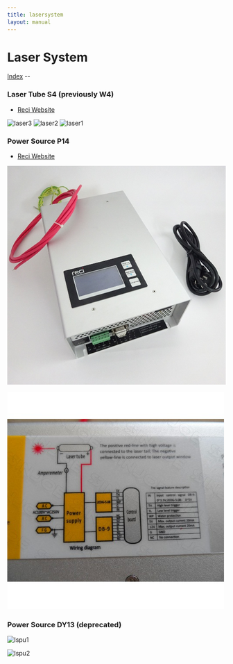 ```yaml
---
title: lasersystem
layout: manual
---
```


Laser System
===========

[Index](index) --

### Laser Tube S4 (previously W4)

- [Reci Website](http://www.recilaser.com/en/productInfo/fc9181e840aa427d0140aa5651d7011e.htm)

![laser3](http://farm8.staticflickr.com/7186/7119387413_024fb3852c_z.jpg)
![laser2](http://farm9.staticflickr.com/8017/7119387615_dcb98b75c0_z.jpg)
![laser1](http://farm8.staticflickr.com/7185/7119387815_761fce44db_z.jpg)


### Power Source P14

- [Reci Website](http://www.recilaser.com/en/productInfo/402880e8462772c90146278243a900d1.htm)

![Reci Website](img/reci-P14-1.jpg)

![lpsu](img/reci-P14-2.jpg)

### Power Source DY13 (deprecated)
![lspu1](http://farm8.staticflickr.com/7044/6987014326_2eca395e36_z.jpg)

![lspu2](http://farm9.staticflickr.com/8141/6987014122_114eda90ba_z.jpg)

